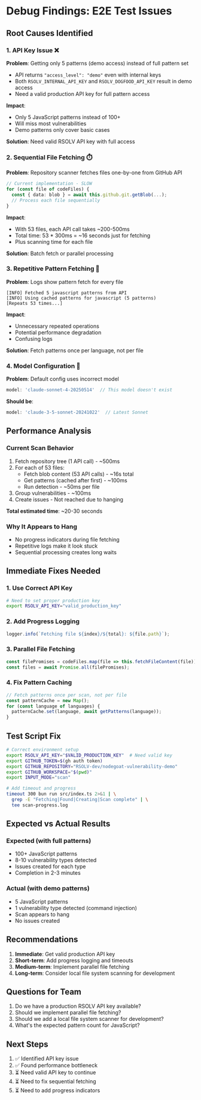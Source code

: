# Debug Findings: E2E Test Issues

## Root Causes Identified

### 1. API Key Issue ❌
**Problem**: Getting only 5 patterns (demo access) instead of full pattern set
- API returns `"access_level": "demo"` even with internal keys
- Both `RSOLV_INTERNAL_API_KEY` and `RSOLV_DOGFOOD_API_KEY` result in demo access
- Need a valid production API key for full pattern access

**Impact**: 
- Only 5 JavaScript patterns instead of 100+
- Will miss most vulnerabilities
- Demo patterns only cover basic cases

**Solution**: Need valid RSOLV API key with full access

### 2. Sequential File Fetching ⏱️
**Problem**: Repository scanner fetches files one-by-one from GitHub API
```typescript
// Current implementation - SLOW
for (const file of codeFiles) {
  const { data: blob } = await this.github.git.getBlob(...);
  // Process each file sequentially
}
```

**Impact**:
- With 53 files, each API call takes ~200-500ms
- Total time: 53 * 300ms = ~16 seconds just for fetching
- Plus scanning time for each file

**Solution**: Batch fetch or parallel processing

### 3. Repetitive Pattern Fetching 🔄
**Problem**: Logs show pattern fetch for every file
```log
[INFO] Fetched 5 javascript patterns from API
[INFO] Using cached patterns for javascript (5 patterns)
[Repeats 53 times...]
```

**Impact**:
- Unnecessary repeated operations
- Potential performance degradation
- Confusing logs

**Solution**: Fetch patterns once per language, not per file

### 4. Model Configuration 🤖
**Problem**: Default config uses incorrect model
```typescript
model: 'claude-sonnet-4-20250514'  // This model doesn't exist
```

**Should be**:
```typescript
model: 'claude-3-5-sonnet-20241022'  // Latest Sonnet
```

## Performance Analysis

### Current Scan Behavior
1. Fetch repository tree (1 API call) - ~500ms
2. For each of 53 files:
   - Fetch blob content (53 API calls) - ~16s total
   - Get patterns (cached after first) - ~100ms
   - Run detection - ~50ms per file
3. Group vulnerabilities - ~100ms
4. Create issues - Not reached due to hanging

**Total estimated time**: ~20-30 seconds

### Why It Appears to Hang
- No progress indicators during file fetching
- Repetitive logs make it look stuck
- Sequential processing creates long waits

## Immediate Fixes Needed

### 1. Use Correct API Key
```bash
# Need to set proper production key
export RSOLV_API_KEY="valid_production_key"
```

### 2. Add Progress Logging
```typescript
logger.info(`Fetching file ${index}/${total}: ${file.path}`);
```

### 3. Parallel File Fetching
```typescript
const filePromises = codeFiles.map(file => this.fetchFileContent(file));
const files = await Promise.all(filePromises);
```

### 4. Fix Pattern Caching
```typescript
// Fetch patterns once per scan, not per file
const patternCache = new Map();
for (const language of languages) {
  patternCache.set(language, await getPatterns(language));
}
```

## Test Script Fix

```bash
# Correct environment setup
export RSOLV_API_KEY="$VALID_PRODUCTION_KEY"  # Need valid key
export GITHUB_TOKEN=$(gh auth token)
export GITHUB_REPOSITORY="RSOLV-dev/nodegoat-vulnerability-demo"
export GITHUB_WORKSPACE="$(pwd)"
export INPUT_MODE="scan"

# Add timeout and progress
timeout 300 bun run src/index.ts 2>&1 | \
  grep -E "Fetching|Found|Creating|Scan complete" | \
  tee scan-progress.log
```

## Expected vs Actual Results

### Expected (with full patterns)
- 100+ JavaScript patterns
- 8-10 vulnerability types detected
- Issues created for each type
- Completion in 2-3 minutes

### Actual (with demo patterns)
- 5 JavaScript patterns
- 1 vulnerability type detected (command injection)
- Scan appears to hang
- No issues created

## Recommendations

1. **Immediate**: Get valid production API key
2. **Short-term**: Add progress logging and timeouts
3. **Medium-term**: Implement parallel file fetching
4. **Long-term**: Consider local file system scanning for development

## Questions for Team

1. Do we have a production RSOLV API key available?
2. Should we implement parallel file fetching?
3. Should we add a local file system scanner for development?
4. What's the expected pattern count for JavaScript?

## Next Steps

1. ✅ Identified API key issue
2. ✅ Found performance bottleneck
3. ⏳ Need valid API key to continue
4. ⏳ Need to fix sequential fetching
5. ⏳ Need to add progress indicators